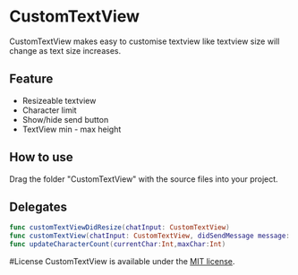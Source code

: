 # CustomTextView

CustomTextView makes easy to customise textview like textview size will change as text size increases.

## Feature
* Resizeable textview
* Character limit
* Show/hide send button
* TextView min - max height

## How to use
Drag the folder "CustomTextView" with the source files into your project.

## Delegates
```swift
func customTextViewDidResize(chatInput: CustomTextView)
func customTextView(chatInput: CustomTextView, didSendMessage message: String)
func updateCharacterCount(currentChar:Int,maxChar:Int)
```

#License
CustomTextView is available under the [MIT license](https://github.com/sunilsharma08/CustomTextView/blob/master/LICENSE.md).
